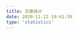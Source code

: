 ```yaml
---
title: 文章统计
date: 2020-11-22 19:41:59
type: 'statistics'
---
```


<div id="posts-chart"></div>

<div id="tags-chart" date-length="20"></div> 

<div id="categories-chart"></div>
